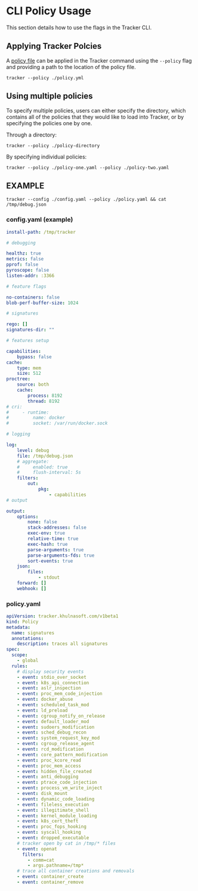 # CLI Policy Usage

This section details how to use the flags in the Tracker CLI.

## Applying Tracker Polcies

A [policy file](../index.md) can be applied in the Tracker command using the `--policy` flag and providing a path to the location of the policy file.

```console
tracker --policy ./policy.yml
```

## Using multiple policies

To specify multiple policies, users can either specify the directory, which contains all of the policies that they would like to load into Tracker, or by specifying the policies one by one.

Through a directory:

```console
tracker --policy ./policy-directory
```

By specifying individual policies:

```console
tracker --policy ./policy-one.yaml --policy ./policy-two.yaml 
```

## EXAMPLE

```console
tracker --config ./config.yaml --policy ./policy.yaml && cat /tmp/debug.json
```

### config.yaml (example)

```yaml
install-path: /tmp/tracker

# debugging

healthz: true
metrics: false
pprof: false
pyroscope: false
listen-addr: :3366

# feature flags

no-containers: false
blob-perf-buffer-size: 1024

# signatures

rego: []
signatures-dir: ""

# features setup

capabilities:
    bypass: false
cache:
    type: mem
    size: 512
proctree:
    source: both
    cache:
        process: 8192
        thread: 8192
# cri:
#     - runtime:
#         name: docker
#         socket: /var/run/docker.sock

# logging

log:
    level: debug
    file: /tmp/debug.json
    # aggregate:
    #     enabled: true
    #     flush-interval: 5s
    filters:
        out:
            pkg:
                - capabilities
# output

output:
    options:
        none: false
        stack-addresses: false
        exec-env: true
        relative-time: true
        exec-hash: true
        parse-arguments: true
        parse-arguments-fds: true
        sort-events: true
    json:
        files:
            - stdout
    forward: []
    webhook: []
```

### policy.yaml

```yaml
apiVersion: tracker.khulnasoft.com/v1beta1
kind: Policy
metadata:
  name: signatures
  annotations:
    description: traces all signatures
spec:
  scope:
    - global
  rules:
    # display security events
    - event: stdio_over_socket
    - event: k8s_api_connection
    - event: aslr_inspection
    - event: proc_mem_code_injection
    - event: docker_abuse
    - event: scheduled_task_mod
    - event: ld_preload
    - event: cgroup_notify_on_release
    - event: default_loader_mod
    - event: sudoers_modification
    - event: sched_debug_recon
    - event: system_request_key_mod
    - event: cgroup_release_agent
    - event: rcd_modification
    - event: core_pattern_modification
    - event: proc_kcore_read
    - event: proc_mem_access
    - event: hidden_file_created
    - event: anti_debugging
    - event: ptrace_code_injection
    - event: process_vm_write_inject
    - event: disk_mount
    - event: dynamic_code_loading
    - event: fileless_execution
    - event: illegitimate_shell
    - event: kernel_module_loading
    - event: k8s_cert_theft
    - event: proc_fops_hooking
    - event: syscall_hooking
    - event: dropped_executable
    # tracker open by cat in /tmp/* files
    - event: openat
      filters:
        - comm=cat
        - args.pathname=/tmp*
    # trace all container creations and removals
    - event: container_create
    - event: container_remove
```
